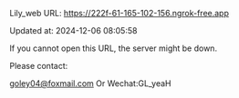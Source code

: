 Lily_web URL: https://222f-61-165-102-156.ngrok-free.app

Updated at: 2024-12-06 08:05:58

If you cannot open this URL, the server might be down.

Please contact: 

goley04@foxmail.com Or Wechat:GL_yeaH
